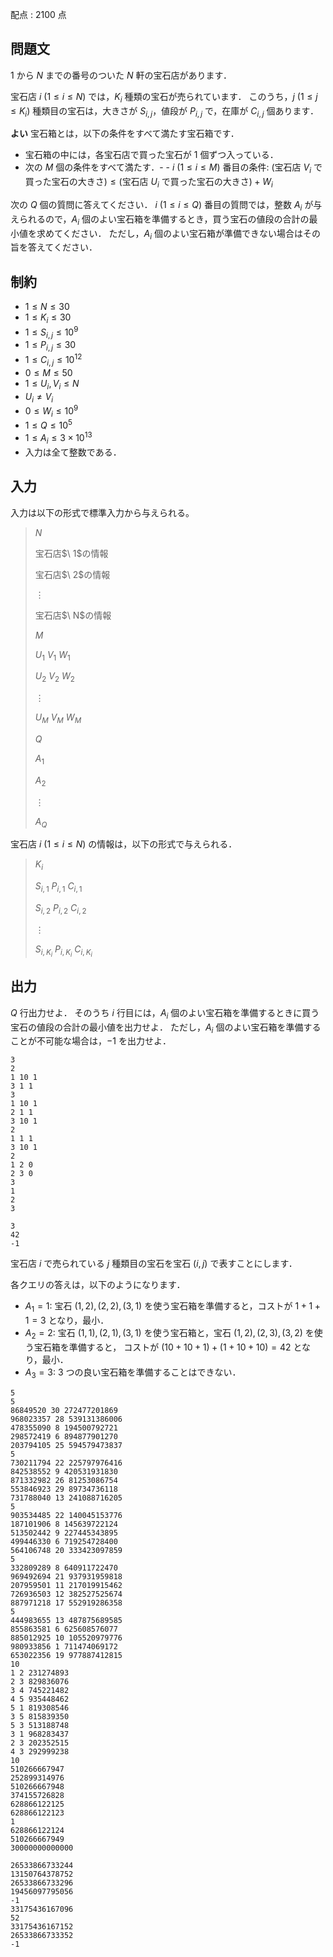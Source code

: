 配点 : $2100$ 点

## 問題文

$1$ から $N$ までの番号のついた $N$ 軒の宝石店があります．

宝石店 $i$ ($1 \leq i \leq N$) では，$K_i$ 種類の宝石が売られています．
このうち，$j$ ($1 \leq j \leq K_i$) 種類目の宝石は，大きさが $S_{i,j}$，値段が $P_{i,j}$ で，在庫が $C_{i,j}$ 個あります．

**よい** 宝石箱とは，以下の条件をすべて満たす宝石箱です．

- 宝石箱の中には，各宝石店で買った宝石が $1$ 個ずつ入っている．
- 次の $M$ 個の条件をすべて満たす．-   - $i$ ($1 \leq i \leq M$) 番目の条件: $($宝石店 $V_i$ で買った宝石の大きさ$)\leq ($宝石店 $U_i$ で買った宝石の大きさ$)+W_i$

次の $Q$ 個の質問に答えてください．
$i$ ($1 \leq i \leq Q$) 番目の質問では，整数 $A_i$ が与えられるので，$A_i$ 個のよい宝石箱を準備するとき，買う宝石の値段の合計の最小値を求めてください．
ただし，$A_i$ 個のよい宝石箱が準備できない場合はその旨を答えてください．

## 制約

- $1 \leq N \leq 30$
- $1 \leq K_i \leq 30$
- $1 \leq S_{i,j} \leq 10^9$
- $1 \leq P_{i,j} \leq 30$
- $1 \leq C_{i,j} \leq 10^{12}$
- $0 \leq M \leq 50$
- $1 \leq U_i,V_i \leq N$
- $U_i \neq V_i$
- $0 \leq W_i \leq 10^9$
- $1 \leq Q \leq 10^5$
- $1 \leq A_i \leq 3 \times 10^{13}$
- 入力は全て整数である．

## 入力

入力は以下の形式で標準入力から与えられる。

> $N$
> 
> 宝石店$\ 1\$の情報
> 
> 宝石店$\ 2\$の情報
> 
> $\vdots$
> 
> 宝石店$\ N\$の情報
> 
> $M$
> 
> $U_1$ $V_1$ $W_1$
> 
> $U_2$ $V_2$ $W_2$
> 
> $\vdots$
> 
> $U_M$ $V_M$ $W_M$
> 
> $Q$
> 
> $A_1$
> 
> $A_2$
> 
> $\vdots$
> 
> $A_Q$

宝石店 $i$ ($1 \leq i \leq N$) の情報は，以下の形式で与えられる．

> $K_i$
> 
> $S_{i,1}$ $P_{i,1}$ $C_{i,1}$
> 
> $S_{i,2}$ $P_{i,2}$ $C_{i,2}$
> 
> $\vdots$
> 
> $S_{i,K_i}$ $P_{i,K_i}$ $C_{i,K_i}$

## 出力

$Q$ 行出力せよ．
そのうち $i$ 行目には，$A_i$ 個のよい宝石箱を準備するときに買う宝石の値段の合計の最小値を出力せよ．
ただし，$A_i$ 個のよい宝石箱を準備することが不可能な場合は，$-1$ を出力せよ．

```input1
3
2
1 10 1
3 1 1
3
1 10 1
2 1 1
3 10 1
2
1 1 1
3 10 1
2
1 2 0
2 3 0
3
1
2
3
```

```output1
3
42
-1
```

宝石店 $i$ で売られている $j$ 種類目の宝石を宝石 $(i,j)$ で表すことにします．

各クエリの答えは，以下のようになります．

- $A_1=1$: 宝石 $(1,2),(2,2),(3,1)$ を使う宝石箱を準備すると，コストが $1+1+1=3$ となり，最小．
- $A_2=2$: 宝石 $(1,1),(2,1),(3,1)$ を使う宝石箱と，宝石 $(1,2),(2,3),(3,2)$ を使う宝石箱を準備すると，
コストが $(10+10+1)+(1+10+10)=42$ となり，最小．
- $A_3=3$: $3$ つの良い宝石箱を準備することはできない．

```input2
5
5
86849520 30 272477201869
968023357 28 539131386006
478355090 8 194500792721
298572419 6 894877901270
203794105 25 594579473837
5
730211794 22 225797976416
842538552 9 420531931830
871332982 26 81253086754
553846923 29 89734736118
731788040 13 241088716205
5
903534485 22 140045153776
187101906 8 145639722124
513502442 9 227445343895
499446330 6 719254728400
564106748 20 333423097859
5
332809289 8 640911722470
969492694 21 937931959818
207959501 11 217019915462
726936503 12 382527525674
887971218 17 552919286358
5
444983655 13 487875689585
855863581 6 625608576077
885012925 10 105520979776
980933856 1 711474069172
653022356 19 977887412815
10
1 2 231274893
2 3 829836076
3 4 745221482
4 5 935448462
5 1 819308546
3 5 815839350
5 3 513188748
3 1 968283437
2 3 202352515
4 3 292999238
10
510266667947
252899314976
510266667948
374155726828
628866122125
628866122123
1
628866122124
510266667949
30000000000000
```

```output2
26533866733244
13150764378752
26533866733296
19456097795056
-1
33175436167096
52
33175436167152
26533866733352
-1
```